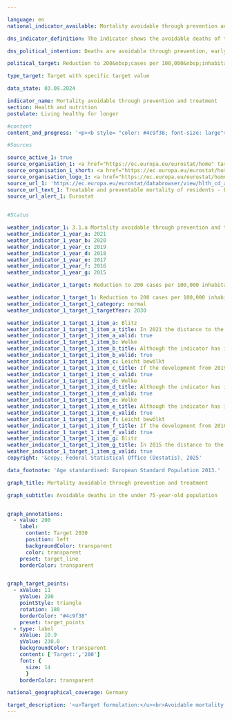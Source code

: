 ```yaml
---

language: en        
national_indicator_available: Mortality avoidable through prevention and treatment        

dns_indicator_definition: The indicator shows the avoidable deaths of the female and male population under the age of 75&nbsp;in relation to 100,000&nbsp;inhabitants of the 2013&nbsp;European standard population under the age of 75&nbsp;(excluding those under the age of 1). The indicator distinguishes between treatable and preventable mortality, the sum of which is the avoidable mortality.        

dns_political_intention: Deaths are avoidable through prevention, early detection or optimal treatment. The indicator is therefore a measure of the quality of the healthcare system and the health behaviour of the population with regard to the extent to which deaths occur that could have been prevented in principle with appropriate prevention or treatment in a certain age group.        

political_target: Reduction to 200&nbsp;cases per 100,000&nbsp;inhabitants by 2030        

type_target: Target with specific target value        

data_state: 03.09.2024        

indicator_name: Mortality avoidable through prevention and treatment        
section: Health and nutrition        
postulate: Living healthy for longer        

#content         
content_and_progress: '<p><b style= "color: #4c9f38; font-size: large">3.1.a Mortality avoidable through prevention and treatment</b><br><br><b>Content and methodology</b><br><br>The indicator <i>Mortality Amenable to Prevention and Treatment</i> is intended to provide insight into the quality of the healthcare system, particularly the effectiveness of preventive programmes and early diagnostic measures. Deaths amenable to treatment are those that could have been avoided through timely and effective medical interventions. This includes both secondary prevention and therapeutic treatments following the onset of disease or injury aimed at reducing mortality (lethality).<br><br>Mortality amenable to prevention primarily concerns deaths that could have been avoided through effective public health measures and primary prevention. These are interventions taken before the onset of disease or injury to reduce the incidence of illness. Identifying and mitigating underlying risk factors such as unhealthy diets (see <i>Obesity Rates</i> indicators <a href="https://dns-indikatoren.de/en/3-1-e/">3.1.e</a> and <a href="https://dns-indikatoren.de/en/3-1-f/">3.1.f</a>), tobacco use (see <i>Smoking Rates</i> indicators <a href="https://dns-indikatoren.de/en/3-1-cd/">3.1.c</a> and <a href="https://dns-indikatoren.de/en/3-1-cd/">3.1.d</a>), alcohol consumption and lack of physical activity is essential for reducing the number of avoidable deaths and improving overall public health.<br><br>The specific causes of death considered avoidable according to these definitions were established in 2018&nbsp;by the Organisation for Economic Co-operation and Development (OECD) and Eurostat, the statistical office of the European Union, in collaboration with an expert group, and were revised in 2019. These include a range of infectious diseases (including COVID-19), various types of malignant neoplasms, endocrine and metabolic disorders, and certain diseases of the nervous system, circulatory system, respiratory system, digestive system, and genitourinary system, as well as conditions related to pregnancy, childbirth and the perinatal period, certain congenital anomalies, complications of medical and surgical care, injuries, and alcohol- and drug-related disorders. Some deaths, such as those from ischaemic heart disease, are considered both preventable and treatable. To avoid double counting, these deaths are classified as <i>mortality amenable to prevention</i>, as successful prevention would render treatment unnecessary.<br><br>The indicator considers only deaths occurring among persons under the age of 75. To ensure comparability, it is standardised to the European standard population for this age group. This approach avoids distortions in the results due to differing age structures between countries or demographic changes over time. The data used to calculate the indicator is derived from the cause of death statistics maintained by the Federal Statistical Office, which systematically records and analyses all official death certificates.<br><br><b>Development</b><br><br>Overall mortality amenable to prevention and treatment has been on a downward trend since 2011. Between 2011&nbsp;and 2019, avoidable mortality fell from 258&nbsp;deaths per 100,000&nbsp;inhabitants to 231&nbsp;in 2019&nbsp;(–10.4%). In the years that followed, the indicator rose again due to the COVID-19&nbsp;pandemic, reaching the same level in 2021&nbsp;as in 2012. This is also reflected in the distribution of individual causes of death. At the European level, COVID-19&nbsp;infections were the most common cause of avoidable death, followed by ischaemic heart disease and lung cancer.<br><br>When examining mortality amenable to prevention and treatment separately, it becomes apparent that around two-thirds of avoidable deaths could have been prevented through preventive measures, while one-third could have been avoided through medical treatment. However, this distribution is also partly due to the previously mentioned categorisation of certain causes of death that are both preventable and treatable.<br><br>A gender-specific analysis of the indicator revealed a significant disparity between men and women. Among men, avoidable mortality stood at 336&nbsp;deaths per 100,000&nbsp;inhabitants, while for women the figure was only 174&nbsp;–&nbsp;roughly half that of men. This difference was primarily due to deaths preventable through public health measures, indicating that men are less likely to participate in preventive care and are less effectively reached by prevention programmes than women. The gender gap was less pronounced in mortality amenable to treatment.<br><br>The politically set target of reducing mortality amenable to prevention and treatment to a maximum of 200&nbsp;deaths per 100,000&nbsp;inhabitants by 2030&nbsp;could have been achieved had the pre-pandemic trend continued. However, the pandemic-related increase disrupted the generally positive trajectory of the indicator.<br><br>In a European comparison, Germany, with an avoidable mortality rate of 253&nbsp;deaths per 100,000&nbsp;inhabitants in 2021, ranked in the middle and was clearly below the EU average of 294&nbsp;deaths. The lowest rates were recorded in Spain (195&nbsp;deaths per 100,000) and Sweden (177&nbsp;deaths per 100,000). In many Eastern European countries, such as Bulgaria (685&nbsp;deaths per 100,000) and Romania (695&nbsp;deaths per 100,000), the rates were significantly higher.</p>'                

#Sources        

source_active_1: true
source_organisation_1: <a href="https://ec.europa.eu/eurostat/home" target="_blank" onclick="return confirm_alert('Eurostat', 'En')">Statistical Office of the European Union</a>
source_organisation_1_short: <a href="https://ec.europa.eu/eurostat/home" target="_blank" onclick="return confirm_alert('Eurostat', 'En')">Statistical Office of the European Union</a>
source_organisation_logo_1: <a href="https://ec.europa.eu/eurostat/home" target="_blank" onclick="return confirm_alert('Eurostat', 'En')"><img src="https://dns-indikatoren.de/public/OrgImgEn/eurostat.png" alt="Statistical Office of the European Union" title=" Click here to visit the homepage of the organizationStatistical Office of the European Union" style="height:60px; width:148px; border:transparent"/></a>
source_url_1: 'https://ec.europa.eu/eurostat/databrowser/view/hlth_cd_apr/default/table?lang=en&category=hlth.hlth_cdeath.hlth_cd_pbt'
source_url_text_1: Treatable and preventable mortality of residents - Eurostat table [hlth_cd_apr]
source_url_alert_1: Eurostat
        

#Status        

weather_indicator_1: 3.1.a Mortality avoidable through prevention and treatment
weather_indicator_1_year_a: 2021
weather_indicator_1_year_b: 2020
weather_indicator_1_year_c: 2019
weather_indicator_1_year_d: 2018
weather_indicator_1_year_e: 2017
weather_indicator_1_year_f: 2016
weather_indicator_1_year_g: 2015

weather_indicator_1_target: Reduction to 200 cases per 100,000 inhabitants by 2030

weather_indicator_1_target_1: Reduction to 200 cases per 100,000 inhabitants by 2030
weather_indicator_1_target_1_category: normal
weather_indicator_1_target_1_targetYear: 2030

weather_indicator_1_target_1_item_a: Blitz
weather_indicator_1_target_1_item_a_title: In 2021 the distance to the target was constantly high or had increased. Thus, the indicator did not develop in the desired direction.
weather_indicator_1_target_1_item_a_valid: true
weather_indicator_1_target_1_item_b: Wolke
weather_indicator_1_target_1_item_b_title: Although the indicator has in 2020 been moving in the desired direction toward the target, if the trend had to continued, the target would have been missed in the target year by more than 20% of the difference between the target value and the value at that time.
weather_indicator_1_target_1_item_b_valid: true
weather_indicator_1_target_1_item_c: Leicht bewölkt
weather_indicator_1_target_1_item_c_title: If the development from 2019 had continued, the target had been missed by at least 5&nbsp;documentat%, but by a maximum of 20&nbsp;% of the difference between the target value and the value at that time.
weather_indicator_1_target_1_item_c_valid: true
weather_indicator_1_target_1_item_d: Wolke
weather_indicator_1_target_1_item_d_title: Although the indicator has in 2018 been moving in the desired direction toward the target, if the trend had to continued, the target would have been missed in the target year by more than 20% of the difference between the target value and the value at that time.
weather_indicator_1_target_1_item_d_valid: true
weather_indicator_1_target_1_item_e: Wolke
weather_indicator_1_target_1_item_e_title: Although the indicator has in 2017 been moving in the desired direction toward the target, if the trend had to continued, the target would have been missed in the target year by more than 20% of the difference between the target value and the value at that time.
weather_indicator_1_target_1_item_e_valid: true
weather_indicator_1_target_1_item_f: Leicht bewölkt
weather_indicator_1_target_1_item_f_title: If the development from 2016 had continued, the target had been missed by at least 5&nbsp;documentat%, but by a maximum of 20&nbsp;% of the difference between the target value and the value at that time.
weather_indicator_1_target_1_item_f_valid: true
weather_indicator_1_target_1_item_g: Blitz
weather_indicator_1_target_1_item_g_title: In 2015 the distance to the target was constantly high or had increased. Thus, the indicator did not develop in the desired direction.
weather_indicator_1_target_1_item_g_valid: true        
copyright: '&copy; Federal Statistical Office (Destatis), 2025'        

data_footnote: 'Age standardised: European Standard Population 2013.'        

graph_title: Mortality avoidable through prevention and treatment        

graph_subtitle: Avoidable deaths in the under 75-year-old population        


graph_annotations:
  - value: 200
    label:
      content: Target 2030
      position: left
      backgroundColor: transparent
      color: transparent
    preset: target_line
    borderColor: transparent        


graph_target_points:
  - xValue: 11
    yValue: 200
    pointStyle: triangle
    rotation: 180
    borderColor: "#4c9f38"
    preset: target_points
  - type: label
    xValue: 10.9
    yValue: 230.0
    backgroundColor: transparent
    content: ['Target:','200']
    font: {
      size: 14
      }
    borderColor: transparent                

national_geographical_coverage: Germany        

target_description: '<u>Target formulation:</u><br>Avoidable mortality through prevention and treatment should be reduced to a maximum of 200&nbsp;deaths per 100,000&nbsp;inhabitants by 2030.<br><br><u>Assessment:</u><br>• According to the target formulation, indicator 3.1.a is assessed as <b>thunderstorm</b> for 2021. On average over the past six years, the indicator value has increased, indicating a trend contrary to the desired direction.<br><br><u>Data status at time of assessment:</u><br>03/09/2024<br><br><a href="https://dns-indikatoren.de/en/status"><img src="https://sdg-indikatoren.de/public/Wettersymbole/Blitz.png" title="In 2021&nbsp;the distance to the target was constantly high or had increased. Thus, the indicator did not develop in the desired direction." alt="Weathersymbol: Thuder strom"/></a>'        
---
```


